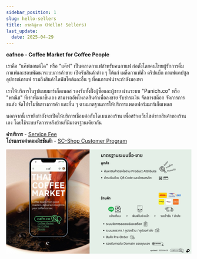```yaml
---
sidebar_position: 1
slug: hello-sellers
title: สวัสดีผู้ขาย (Hello! Sellers)
last_update:
  date: 2025-04-29
---
```


**cafnco - Coffee Market for Coffee People**

เราคือ "แค๊ฟแอนด์โค" หรือ "แค๊ฟ" เป็นตลาดกาแฟสำหรับคนกาแฟ ก่อตั้งโดยคนไทยผู้รักการดื่มกาแฟและชอบพัฒนาระบบการค้าขาย เปิดรับสินค้าต่าง ๆ ได้แก่ เมล็ดกาแฟคั่ว ดริปแบ็ก กาแฟแคปซูล อุปกรณ์กาแฟ รวมถึงสินค้าไลฟ์สไตล์และอื่น ๆ ที่คนกาแฟน่าจะกำลังมองหา

เราให้บริการในรูปแบบมาร์เก็ตเพลส รองรับทั้งฝั่งผู้ซื้อและผู้ขาย ผ่านระบบ "Panich.co" หรือ "พาณิช" ที่เราพัฒนาขึ้นเอง สามารถอัพโหลดสินค้าเพื่อลงขาย รับชำระเงิน จัดการสต๊อก จัดการการขนส่ง จัดโปรโมชันทางการค้า และอื่น ๆ ตามมาตฐานการให้บริการแพลตฟอร์มมาร์เก็ตเพลส

นอกจากนี้ เรายังกำลังจะเปิดให้บริการเชื่อมต่อกับโดเมนของร้าน เพื่อสร้างเว็บไซต์ขายสินค้าของร้านเอง โดยใช้ระบบจัดการหลังบ้านที่มีมาตรฐานเดียวกัน

**ค่าบริการ** - [Service Fee](docs/finance/service-fee/index.md)<br />
**โปรแกรมค่าคอมมิชชันต่ำ** - [SC-Shop Customer Program](docs/marketing/sc-shop-customer-program/index.md)

![about](./img/about.jpg)
